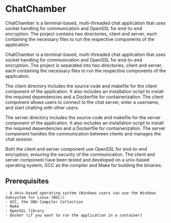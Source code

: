 # ChatChamber

ChatChamber is a terminal-based, multi-threaded chat application that uses socket handling for communication and OpenSSL for end-to-end encryption. The project contains two directories, client and server, each containing the necessary files to run the respective components of the application.

ChatChamber is a terminal-based, multi-threaded chat application that uses socket handling for communication and OpenSSL for end-to-end encryption. The project is separated into two directories, client and server, each containing the necessary files to run the respective components of the application.

The client directory includes the source code and makefile for the client component of the application. It also includes an installation script to install the required dependencies and a Dockerfile for containerization. The client component allows users to connect to the chat server, enter a username, and start chatting with other users.

The server directory includes the source code and makefile for the server component of the application. It also includes an installation script to install the required dependencies and a Dockerfile for containerization. The server component handles the communication between clients and manages the chat session.

Both the client and server component use OpenSSL for end-to-end encryption, ensuring the security of the communication. The client and server component have been tested and developed on a unix-based operating system, GCC as the compiler and Make for building the binaries.


## Prerequisites

    - A Unix-based operating system (Windows users can use the Windows Subsystem for Linux (WSL))
    - GCC, the GNU Compiler Collection
    - Make
    - OpenSSL library
    - Docker (if you want to run the application in a container)

